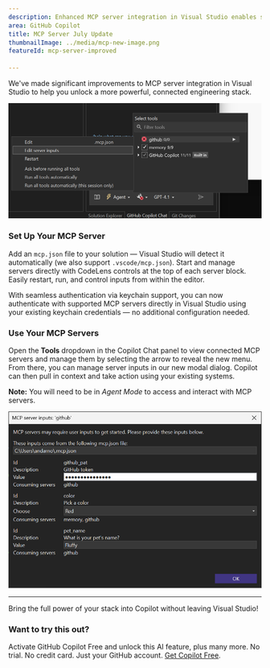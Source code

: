 ```yaml
---
description: Enhanced MCP server integration in Visual Studio enables seamless connection of your entire engineering stack directly into Copilot for a more powerful development experience.
area: GitHub Copilot
title: MCP Server July Update
thumbnailImage: ../media/mcp-new-image.png
featureId: mcp-server-improved

---
```



We've made significant improvements to MCP server integration in Visual Studio to help you unlock a more powerful, connected engineering stack.

![MCP server support improved](../media/mcp-tool-config.png)

### Set Up Your MCP Server

Add an `mcp.json` file to your solution — Visual Studio will detect it automatically (we also support `.vscode/mcp.json`). Start and manage servers directly with CodeLens controls at the top of each server block. Easily restart, run, and control inputs from within the editor.

With seamless authentication via keychain support, you can now authenticate with supported MCP servers directly in Visual Studio using your existing keychain credentials — no additional configuration needed.

### Use Your MCP Servers

Open the **Tools** dropdown in the Copilot Chat panel to view connected MCP servers and manage them by selecting the arrow to reveal the new menu. From there, you can manage server inputs in our new modal dialog. Copilot can then pull in context and take action using your existing systems.

**Note:** You will need to be in *Agent Mode* to access and interact with MCP servers.

![MCP](../media/mcp-configuration.png)

---

Bring the full power of your stack into Copilot without leaving Visual Studio!

### Want to try this out?
Activate GitHub Copilot Free and unlock this AI feature, plus many more.
No trial. No credit card. Just your GitHub account. [Get Copilot Free](https://github.com/settings/copilot).
